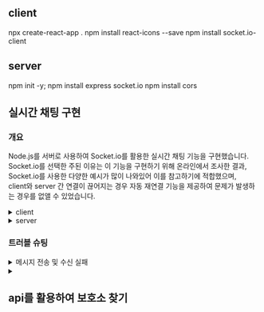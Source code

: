 ## client

npx create-react-app .
npm install react-icons --save
npm install socket.io-client

## server

npm init -y;
npm install express socket.io
npm install cors

## 실시간 채팅 구현

### 개요

Node.js를 서버로 사용하여 Socket.io를 활용한 실시간 채팅 기능을 구현했습니다.  
Socket.io를 선택한 주된 이유는 이 기능을 구현하기 위해 온라인에서 조사한 결과,  
Socket.io를 사용한 다양한 예시가 많이 나와있어 이를 참고하기에 적합했으며,  
client와 server 간 연결이 끊어지는 경우 자동 재연결 기능을 제공하여 문제가 발생하는 경우를 없앨 수 있었습니다.

<details>
  <summary>client</summary>

### client

npm install socket.io-client

### 구현

client > components > contents > Chat.jsx

```js
// 소켓과 연결 : socket.io-client을 사용하여 서버와의 WebSocket 연결을 설정하여 데이터를 주고받도록 함
const socket = io("http://localhost:5051");

// 데이터 저장 변수
const [message, setMessage] = useState("");
const [chat, setChat] = useState([]);
const user = useSelector((state) => state.user); // redux를 사용하여 유저정보를 불러옴

// 채팅 메세지 수신 설정 : socket.on('chat message', callback)을 사용하여 'chat message'
// 이벤트 리스너를 설정합니다. 받은 메세지는 setChat 함수를 통해 chat 배열 상태에 추가되며, 이것은 UI에 표시됩니다.
useEffect(() => {
  socket.on("chat message", (msg) => {
    setChat((prevChat) => [...prevChat, msg]);
  });
  return () => socket.off("chat message");
}, []);

// 이전 채팅 불러오기 : 새로고침을 하면 기존 채팅이 사라져서 loadMessages 함수를 호출하여
// 서버에서 이전 채팅 메시지를 불러옵니다. loadMessages는 fetch를 사용해 서버의 /api/chat/getMessages
// 엔드포인트로부터 이전 채팅 메시지를 가져옵니다.
useEffect(() => {
  const loadMessages = async () => {
    try {
      const response = await fetch(
        "http://localhost:5051/api/chat/getMessages"
      );
      const data = await response.json();
      setChat(data);
    } catch (error) {
      console.error("Failed to load messages", error);
    }
  };
  loadMessages();
}, []);

// 메세지 전송 : sendMessage함수를 정의하여 메세지를 전송합니다.
// 전송하는 데이터는 messageData로 username, message, photoURL을 포함하고 있습니다.
// socket.emit을 통해 데이터가 서버로 전송됩니다.
const sendMessage = (e) => {
  e.preventDefault();
  console.log("Current user:", user);

  if (message !== "") {
    const messageData = {
      username: user.displayName,
      message: message,
      photoURL: user.photoURL,
    };
    socket.emit("chat message", messageData);
    setMessage("");
  }
};
```

</details>
<details>
<summary>server</summary>

### server

npm install express socket.io

server > index.js

```js
// CORS를 설정 후 서버에 Socket.IO를 연결, localhost:3000에서 실행되는 클라이언트 애플리케이션이
// localhost:5051에서 호스팅되는 서버에 접근할 수 있게 합니다. 해당 과정이 없으면 CORS에러가 발생
app.use(
  cors({
    origin: "http://localhost:3000",
    methods: ["GET", "POST"],
  })
);

const server = http.createServer(app);

const io = new Server(server, {
  cors: {
    origin: "http://localhost:3000",
    methods: ["GET", "POST"],
  },
});

// 채팅 메세지 이벤트 처리 : client로 부터 메세지를 수신할 때마다 실행되는 소스로 msg에는 client에서 보낸 정보가 들어있습니다.
// 데이터가 다 들어오기 전에 실행되는 것을 방지하기위해 async / await을 사용하여 비동기적으로 실행하도록 하였습니다.
// 혹시모를 에러를 찾기위해 try와 catch를 사용하여 에러의 이유를 파악하기 쉽게 하였습니다.
io.on("connection", (socket) => {
  socket.on("disconnect", () => {});
  socket.on("chat message", async (msg) => {
    try {
      const newMessage = new Message({
        username: msg.username,
        message: msg.message,
        photoURL: msg.photoURL,
      });
      await newMessage.save();
      io.emit("chat message", newMessage);
    } catch (error) {
      console.error("Message save error", error);
    }
  });
});
```

server > router > chat.js

```js
// 메세지 저장 : client에서 받은 req.body를 db에 저장
router.post("/message", async (req, res) => {
  try {
    const newMessage = new Message(req.body);
    await newMessage.save();
    res.status(201).send(newMessage);
  } catch (err) {
    res.status(500).send(err);
  }
});

// 메세지 불러오기 : db에 저장된 데이터를 find를 사용하여 찾고, sort를 사용하여 오름차순으로 정렬
router.get("/getMessages", async (req, res) => {
  try {
    const messages = await Message.find().sort({ timestamp: 1 });
    res.status(200).json(messages);
  } catch (error) {
    res.status(500).json({ error: error.message });
  }
});
```

</details>

### 트러블 슈팅

<details>
<summary>메시지 전송 및 수신 실패</summary>

- 문제  
  client에서 server로 데이터를 보내거나 반대로 server에서 client로 데이터를 보낼 때,  
  네트워크 등의 문제로 느리게 보내지거나 안보내질 때가 있었습니다.

- 해결  
  데이터를 보내거나 받는 부분에서 async / await을 이용한 비동기방식을 사용하여,  
  비교적 느리게 데이터를 받았을 때도 데이터가 없다는 오류가 뜨지 않도록했습니다.  
  이로인해 데이터가 늦어서 없다고 뜨는 것인지, 아니면 다른 문제로 데이터가 없는 것인지 구분이 가능하게 되었습니다.

</details>

<details>
<summary></summary>

</details>

## api를 활용하여 보호소 찾기
